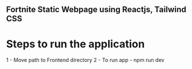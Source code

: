 ## Fortnite Static Webpage using Reactjs, Tailwind CSS


# Steps to run the application
1 - Move path to Frontend directory
2 - To run app - npm run dev




